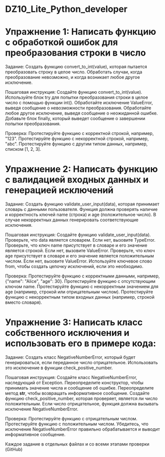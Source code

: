 # DZ10_Lite_Python_developer
 
# Упражнение 1: Написать функцию с обработкой ошибок для преобразования строки в число

Задание: Создать функцию convert_to_int(value), которая пытается преобразовать строку в целое число. Обработать случаи, когда преобразование невозможно, и когда возникает любое другое исключение.

Пошаговая инструкция:
Создайте функцию convert_to_int(value).
Используйте блок try для попытки преобразования строки в целое число с помощью функции int().
Обработайте исключение ValueError, выведя сообщение о невозможности преобразования.
Обработайте любое другое исключение, выведя сообщение о неожиданной ошибке.
Добавьте блок finally, который выведет сообщение о завершении попытки преобразования.

Проверка:
Протестируйте функцию с корректной строкой, например, "123".
Протестируйте функцию с некорректной строкой, например, "abc".
Протестируйте функцию с другим типом данных, например, списком [1, 2, 3].


# Упражнение 2: Написать функцию с валидацией входных данных и генерацией исключений

Задание: Создать функцию validate_user_input(data), которая принимает словарь с данными пользователя. Функция должна проверять наличие и корректность ключей name (строка) и age (положительное число). В случае некорректных данных генерировать соответствующие исключения.

Пошаговая инструкция:
Создайте функцию validate_user_input(data).
Проверьте, что data является словарем. Если нет, вызовите TypeError.
Проверьте, что ключ name присутствует в словаре и его значение является строкой. Если нет, вызовите ValueError.
Проверьте, что ключ age присутствует в словаре и его значение является положительным числом. Если нет, вызовите ValueError.
Используйте ключевое слово from, чтобы создать цепочку исключений, если это необходимо.

Проверка:
Протестируйте функцию с корректными данными, например, {"name": "Alice", "age": 30}.
Протестируйте функцию с отсутствующим ключом name.
Протестируйте функцию с некорректным значением для age (например, строкой или отрицательным числом).
Протестируйте функцию с некорректным типом входных данных (например, строкой вместо словаря).


# Упражнение 3: Написать класс собственного исключения и использовать его в примере кода:

Задание: Создать класс NegativeNumberError, который будет генерироваться, если переданное число отрицательное. Использовать это исключение в функции check_positive_number.

Пошаговая инструкция:
Создайте класс NegativeNumberError, наследующий от Exception.
Переопределите конструктор, чтобы принимать значение числа и сообщение об ошибке.
Переопределите метод __str__, чтобы возвращать информативное сообщение.
Создайте функцию check_positive_number, которая проверяет, является ли число положительным. Если число отрицательное, функция должна вызывать исключение NegativeNumberError.

Проверка:
Протестируйте функцию с отрицательным числом.
Протестируйте функцию с положительным числом.
Убедитесь, что исключение NegativeNumberError правильно обрабатывается и выводит информативное сообщение.

Каждое задание в отдельных файлах и со всеми этапами проверки (GitHub)
